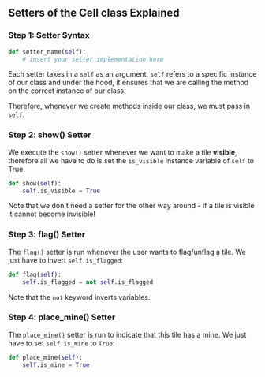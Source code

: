 ## Setters of the Cell class Explained

### Step 1: Setter Syntax

```python
def setter_name(self):
    # insert your setter implementation here
```

Each setter takes in a `self` as an argument. `self` refers to a specific instance of our class and under the hood, it ensures that we are calling the method on the correct instance of our class. 

Therefore, whenever we create methods inside our class, we must pass in `self`. 

### Step 2: show() Setter

We execute the `show()` setter whenever we want to make a tile **visible**, therefore all we have to do is set the `is_visible` instance variable of `self` to True. 

```python
def show(self):    
    self.is_visible = True
```

Note that we don't need a setter for the other way around - if a tile is visible it cannot become invisible!

### Step 3: flag() Setter

The `flag()` setter is run whenever the user wants to flag/unflag a tile. We just have to invert `self.is_flagged`: 

```python
def flag(self):
    self.is_flagged = not self.is_flagged
```

Note that the `not` keyword inverts variables.

### Step 4: place_mine() Setter

The `place_mine()` setter is run to indicate that this tile has a mine. We just have to set `self.is_mine` to `True`:

```python
def place_mine(self):
    self.is_mine = True
```




